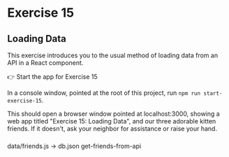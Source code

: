 # Exercise 15
## Loading Data

This exercise introduces you to the usual method of loading data from an API in a React component.

&#128073; Start the app for Exercise 15

In a console window, pointed at the root of this project, run `npm run start-exercise-15`.

This should open a browser window pointed at localhost:3000, showing a web app titled "Exercise 15: Loading Data", and our three adorable kitten friends. If it doesn't, ask your neighbor for assistance or raise your hand.

### 

data/friends.js -> db.json
  get-friends-from-api
